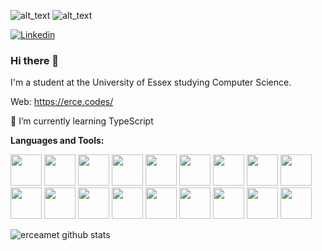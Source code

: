 ![alt_text](https://fontmeme.com/permalink/200711/98057a88aa09c95250854f3f1fe2fa84.png)
![alt_text](https://fontmeme.com/permalink/200711/9b73fa207eca3a78bd2a89020b8aff87.png)

[![Linkedin](https://img.shields.io/badge/-LinkedIn-blue?style=flat&logo=Linkedin&logoColor=white)](https://www.linkedin.com/in/erce-amet/)

### Hi there 👋

I'm a student at the University of Essex studying Computer Science.

Web: https://erce.codes/

🌱 I’m currently learning TypeScript

**Languages and Tools:**

<code><img height="50" src="https://img.icons8.com/plasticine/100/000000/react.png"></code>
<code><img height="50" src="https://img.icons8.com/color/48/000000/html-5.png"></code>
<code><img height="50" src="https://img.icons8.com/color/48/000000/css3.png"></code>
<code><img height="50" src="https://img.icons8.com/color/48/000000/sass.png"></code>
<code><img height="50" src="https://img.icons8.com/color/48/000000/wordpress.png"></code>
<code><img height="50" src="https://img.icons8.com/color/48/000000/bootstrap.png"></code>
<code><img height="50" src="https://img.icons8.com/color/48/000000/javascript.png"></code>
<code><img height="50" src="https://img.icons8.com/officel/40/000000/php-logo.png"></code>
<code><img height="50" src="https://img.icons8.com/ios-filled/50/000000/jquery.png"></code>
<code><img height="50" src="https://img.icons8.com/color/48/000000/nodejs.png"></code>
<code><img height="50" src="https://img.icons8.com/color/48/000000/redux.png"></code>
<code><img height="50" src="https://img.icons8.com/fluent/48/000000/api.png"></code>
<code><img height="50" src="https://img.icons8.com/ios-filled/50/000000/mysql-logo.png"></code>
<code><img height="50" src="https://img.icons8.com/color/48/000000/firebase.png"></code>
<code><img height="50" src="https://img.icons8.com/color/48/000000/java-coffee-cup-logo.png"></code>
<code><img height="50" src="https://img.icons8.com/color/48/000000/c-plus-plus-logo.png"></code>
<code><img height="50" src="https://img.icons8.com/color/48/000000/python.png"></code>
<code><img height="50" src="https://img.icons8.com/color/48/000000/jira.png"></code>

![erceamet github stats](https://github-readme-stats.vercel.app/api?username=erceamet&show_icons=true&theme=onedark
)

<!--
**erceamet/erceamet** is a ✨ _special_ ✨ repository because its `README.md` (this file) appears on your GitHub profile.

Here are some ideas to get you started:

- 🔭 I’m currently working on ...
- 🌱 I’m currently learning ...
- 👯 I’m looking to collaborate on ...
- 🤔 I’m looking for help with ...
- 💬 Ask me about ...
- 📫 How to reach me: ...
- 😄 Pronouns: ...
- ⚡ Fun fact: ...
-->
